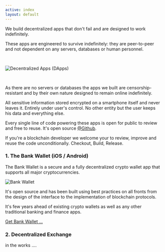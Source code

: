 ```yaml
---
active: index
layout: default
---
```


We build decentralized apps that don't fail and are designed to work indefinitely. 

These apps are engineered to survive indefinitely: they are peer-to-peer and not dependent on any servers, databases or human personnel. 


<br/>

![Decentralized Apps (DApps)](/assets/images/dapps.png)

<br/>

As there are no servers or databases the apps we built are censorship-resistant and by their own nature designed to remain online indefinitely. 

All sensitive information stored encrypted on a smartphone itself and never leaves it. Entirely under user's control. No other entity but the user keeps his data and everything else.

Every single line of code powering these apps is open for public to review and free to reuse. It's open source [@Github](https://github.com/horizontalsystems/).

If you're a blockchain developer we welcome your to review, improve and reuse the code unconditionally. Checkout, Build, Release.

### 1. The Bank Wallet (iOS / Android)

The Bank Wallet is a secure and a fully decentralized crypto wallet app that supports all major cryptocurrencies.

![Bank Wallet](/assets/images/dao_platform.png)

It's open source and has been built using best practices on all fronts from the design of the interface to the implementation of blockchain protocols.

It's few years ahead of existing crypto wallets as well as any other traditional banking and finance apps.

[Get Bank Wallet ...](https://horizontalsystems.io/dapps/bank-wallet)


### 2. Decentralized Exchange

in the works ....